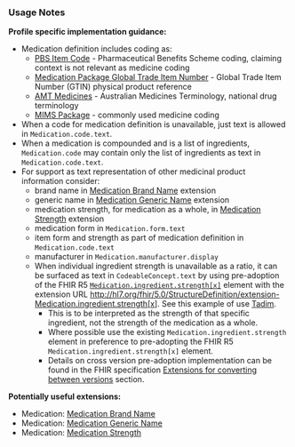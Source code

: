 ### Usage Notes

**Profile specific implementation guidance:**

- Medication definition includes coding as:
  - [PBS Item Code](https://www.pbs.gov.au/pbs/home) - Pharmaceutical Benefits Scheme coding, claiming context is not relevant as medicine coding
  - [Medication Package Global Trade Item Number](http://terminology.hl7.org/ValueSet/v3-GTIN) - Global Trade Item Number (GTIN) physical product reference
  - [AMT Medicines](https://healthterminologies.gov.au/fhir/ValueSet/australian-medication-1) - Australian Medicines Terminology, national drug terminology
  - [MIMS Package](https://www.mims.com.au/index.php) - commonly used medicine coding
- When a code for medication definition is unavailable, just text is allowed in `Medication.code.text`.
- When a medication is compounded and is a list of ingredients, `Medication.code` may contain only the list of ingredients as text in `Medication.code.text`.
- For support as text representation of other medicinal product information consider:
  - ​brand name in [Medication Brand Name](StructureDefinition-medication-brand-name.html) extension
  - ​generic name in [Medication Generic Name](StructureDefinition-medication-generic-name.html) extension
  - medication strength, for medication as a whole, in [Medication Strength](StructureDefinition-medication-strength.html) extension
  - medication form in `Medication.form.text`
  - item form and strength as part of medication definition in `Medication.code.text`
  - manufacturer in `Medication.manufacturer.display`
  - When individual ingredient strength is unavailable as a ratio, it can be surfaced as text in `CodeableConcept.text` by using pre-adoption of the FHIR R5 [`Medication.ingredient.strength[x]`](https://www.hl7.org/fhir/R5/medication-definitions.html#Medication.ingredient) element with the extension URL http://hl7.org/fhir/5.0/StructureDefinition/extension-Medication.ingredient.strength[x]. See this example of use [Tadim](Medication-IngredientStrengthExtension0.html). 
    - This is to be interpreted as the strength of that specific ingredient, not the strength of the medication as a whole.
    - Where possible use the existing `Medication.ingredient.strength` element in preference to pre-adopting the FHIR R5 `Medication.ingredient.strength[x]` element.
    - Details on cross version pre-adoption implementation can be found in the FHIR specification [Extensions for converting between versions](https://hl7.org/fhir/R5/versions.html#extensions) section.

**Potentially useful extensions:**

- Medication: [Medication Brand Name](StructureDefinition-medication-brand-name.html)
- Medication: [Medication Generic Name](StructureDefinition-medication-generic-name.html)
- Medication: [Medication Strength](StructureDefinition-medication-strength.html)
